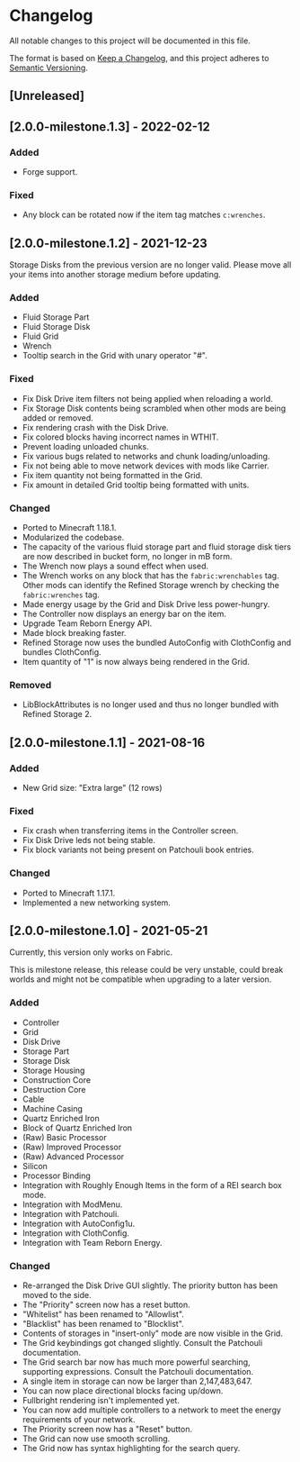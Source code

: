 # Changelog

All notable changes to this project will be documented in this file.

The format is based on [Keep a Changelog](https://keepachangelog.com/en/1.0.0/), and this project adheres
to [Semantic Versioning](https://semver.org/spec/v2.0.0.html).

## [Unreleased]

## [2.0.0-milestone.1.3] - 2022-02-12

### Added

- Forge support.

### Fixed

- Any block can be rotated now if the item tag matches `c:wrenches`.

## [2.0.0-milestone.1.2] - 2021-12-23

Storage Disks from the previous version are no longer valid. Please move all your items into another storage medium
before updating.

### Added

- Fluid Storage Part
- Fluid Storage Disk
- Fluid Grid
- Wrench
- Tooltip search in the Grid with unary operator "#".

### Fixed

- Fix Disk Drive item filters not being applied when reloading a world.
- Fix Storage Disk contents being scrambled when other mods are being added or removed.
- Fix rendering crash with the Disk Drive.
- Fix colored blocks having incorrect names in WTHIT.
- Prevent loading unloaded chunks.
- Fix various bugs related to networks and chunk loading/unloading.
- Fix not being able to move network devices with mods like Carrier.
- Fix item quantity not being formatted in the Grid.
- Fix amount in detailed Grid tooltip being formatted with units.

### Changed

- Ported to Minecraft 1.18.1.
- Modularized the codebase.
- The capacity of the various fluid storage part and fluid storage disk tiers are now described in bucket form, no
  longer in mB form.
- The Wrench now plays a sound effect when used.
- The Wrench works on any block that has the `fabric:wrenchables` tag. Other mods can identify the Refined Storage
  wrench by checking the `fabric:wrenches` tag.
- Made energy usage by the Grid and Disk Drive less power-hungry.
- The Controller now displays an energy bar on the item.
- Upgrade Team Reborn Energy API.
- Made block breaking faster.
- Refined Storage now uses the bundled AutoConfig with ClothConfig and bundles ClothConfig.
- Item quantity of "1" is now always being rendered in the Grid.

### Removed

- LibBlockAttributes is no longer used and thus no longer bundled with Refined Storage 2.

## [2.0.0-milestone.1.1] - 2021-08-16

### Added

- New Grid size: "Extra large" (12 rows)

### Fixed

- Fix crash when transferring items in the Controller screen.
- Fix Disk Drive leds not being stable.
- Fix block variants not being present on Patchouli book entries.

### Changed

- Ported to Minecraft 1.17.1.
- Implemented a new networking system.

## [2.0.0-milestone.1.0] - 2021-05-21

Currently, this version only works on Fabric.

This is milestone release, this release could be very unstable, could break worlds and might not be compatible when
upgrading to a later version.

### Added

- Controller
- Grid
- Disk Drive
- Storage Part
- Storage Disk
- Storage Housing
- Construction Core
- Destruction Core
- Cable
- Machine Casing
- Quartz Enriched Iron
- Block of Quartz Enriched Iron
- (Raw) Basic Processor
- (Raw) Improved Processor
- (Raw) Advanced Processor
- Silicon
- Processor Binding
- Integration with Roughly Enough Items in the form of a REI search box mode.
- Integration with ModMenu.
- Integration with Patchouli.
- Integration with AutoConfig1u.
- Integration with ClothConfig.
- Integration with Team Reborn Energy.

### Changed

- Re-arranged the Disk Drive GUI slightly. The priority button has been moved to the side.
- The "Priority" screen now has a reset button.
- "Whitelist" has been renamed to "Allowlist".
- "Blacklist" has been renamed to "Blocklist".
- Contents of storages in "insert-only" mode are now visible in the Grid.
- The Grid keybindings got changed slightly. Consult the Patchouli documentation.
- The Grid search bar now has much more powerful searching, supporting expressions. Consult the Patchouli documentation.
- A single item in storage can now be larger than 2,147,483,647.
- You can now place directional blocks facing up/down.
- Fullbright rendering isn't implemented yet.
- You can now add multiple controllers to a network to meet the energy requirements of your network.
- The Priority screen now has a "Reset" button.
- The Grid can now use smooth scrolling.
- The Grid now has syntax highlighting for the search query.

